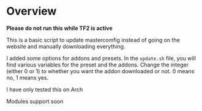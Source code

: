 # Overview

**Please do not run this while TF2 is active**

This is a basic script to update mastercomfig instead of going on the website and manually downloading everything.

I added some options for addons and presets. In the `update.sh` file, you will find various variables for the preset and the addons. Change the integer (either 0 or 1) to whether you want the addon downloaded or not. 0 means no, 1 means yes.

I have only tested this on Arch

Modules support soon